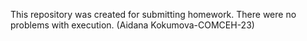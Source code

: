 This repository was created for submitting homework. There were no problems with execution. (Aidana Kokumova-COMCEH-23) 